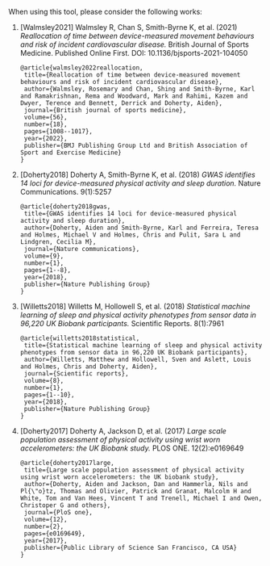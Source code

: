 When using this tool, please consider the following works:

1. [Walmsley2021] Walmsley R, Chan S, Smith-Byrne K, et al. (2021)
*Reallocation of time between device-measured movement behaviours and risk
of incident cardiovascular disease.* British Journal of Sports Medicine.
Published Online First. DOI: 10.1136/bjsports-2021-104050
    ```
    @article{walmsley2022reallocation,
     title={Reallocation of time between device-measured movement behaviours and risk of incident cardiovascular disease},
     author={Walmsley, Rosemary and Chan, Shing and Smith-Byrne, Karl and Ramakrishnan, Rema and Woodward, Mark and Rahimi, Kazem and Dwyer, Terence and Bennett, Derrick and Doherty, Aiden},
     journal={British journal of sports medicine},
     volume={56},
     number={18},
     pages={1008--1017},
     year={2022},
     publisher={BMJ Publishing Group Ltd and British Association of Sport and Exercise Medicine}
    }
    ```


1. [Doherty2018] Doherty A, Smith-Byrne K, et al. (2018)
*GWAS identifies 14 loci for device-measured physical activity and sleep
duration.* Nature Communications. 9(1):5257
    ```
    @article{doherty2018gwas,
     title={GWAS identifies 14 loci for device-measured physical activity and sleep duration},
     author={Doherty, Aiden and Smith-Byrne, Karl and Ferreira, Teresa and Holmes, Michael V and Holmes, Chris and Pulit, Sara L and Lindgren, Cecilia M},
     journal={Nature communications},
     volume={9},
     number={1},
     pages={1--8},
     year={2018},
     publisher={Nature Publishing Group}
    }
    ```


1. [Willetts2018] Willetts M, Hollowell S, et al. (2018)
*Statistical machine learning of sleep and physical activity phenotypes from
sensor data in 96,220 UK Biobank participants.* Scientific Reports. 8(1):7961
    ```
    @article{willetts2018statistical,
     title={Statistical machine learning of sleep and physical activity phenotypes from sensor data in 96,220 UK Biobank participants},
     author={Willetts, Matthew and Hollowell, Sven and Aslett, Louis and Holmes, Chris and Doherty, Aiden},
     journal={Scientific reports},
     volume={8},
     number={1},
     pages={1--10},
     year={2018},
     publisher={Nature Publishing Group}
    }
    ```


1. [Doherty2017] Doherty A, Jackson D, et al. (2017)
*Large scale population assessment of physical activity using wrist worn
accelerometers: the UK Biobank study.* PLOS ONE. 12(2):e0169649
    ```
    @article{doherty2017large,
     title={Large scale population assessment of physical activity using wrist worn accelerometers: the UK biobank study},
     author={Doherty, Aiden and Jackson, Dan and Hammerla, Nils and Pl{\"o}tz, Thomas and Olivier, Patrick and Granat, Malcolm H and White, Tom and Van Hees, Vincent T and Trenell, Michael I and Owen, Christoper G and others},
     journal={PloS one},
     volume={12},
     number={2},
     pages={e0169649},
     year={2017},
     publisher={Public Library of Science San Francisco, CA USA}
    }
    ```


